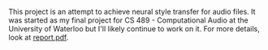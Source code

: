 This project is an attempt to achieve neural style transfer for audio files. It was started as my final project for CS 489 - Computational Audio at the University of Waterloo but I'll likely continue to work on it. For more details, look at [report.pdf](https://github.com/Aryan-Kanak/audio-style-transfer/blob/master/report.pdf).